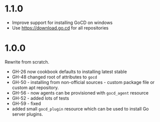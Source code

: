 # 1.1.0

* Improve support for installing GoCD on windows
* Use https://download.go.cd for all repositories

# 1.0.0

Rewrite from scratch.

* GH-26 now cookbook defaults to installing latest stable
* GH-48 changed root of attributes to `gocd`
* GH-50 - installing from non-official sources - custom package file or custom apt repository.
* GH-56 - now agents can be provisioned with `gocd_agent` resource
* GH-52 - added lots of tests
* GH-59 - fixed
* added small `gocd_plugin` resource which can be used to install Go server plugins.
